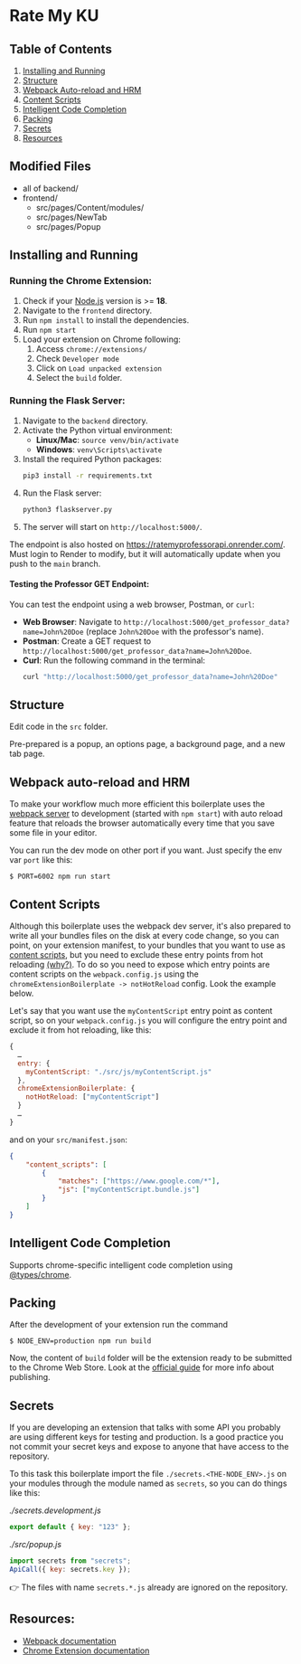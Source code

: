 # Rate My KU

## Table of Contents

1. [Installing and Running](#installing-and-running)
2. [Structure](#structure)
3. [Webpack Auto-reload and HRM](#webpack-auto-reload-and-hrm)
4. [Content Scripts](#content-scripts)
5. [Intelligent Code Completion](#intelligent-code-completion)
6. [Packing](#packing)
7. [Secrets](#secrets)
8. [Resources](#resources)

## Modified Files
* all of backend/
* frontend/
  * src/pages/Content/modules/
  *  src/pages/NewTab
  *  src/pages/Popup

## Installing and Running

### Running the Chrome Extension:

1. Check if your [Node.js](https://nodejs.org/) version is >= **18**.
2. Navigate to the `frontend` directory.
3. Run `npm install` to install the dependencies.
4. Run `npm start`
5. Load your extension on Chrome following:
    1. Access `chrome://extensions/`
    2. Check `Developer mode`
    3. Click on `Load unpacked extension`
    4. Select the `build` folder.

### Running the Flask Server:

1. Navigate to the `backend` directory.
2. Activate the Python virtual environment:
    - **Linux/Mac**: `source venv/bin/activate`
    - **Windows**: `venv\Scripts\activate`
3. Install the required Python packages:
    ```bash
    pip3 install -r requirements.txt
    ```
4. Run the Flask server:
    ```bash
    python3 flaskserver.py
    ```
5. The server will start on `http://localhost:5000/`.

The endpoint is also hosted on https://ratemyprofessorapi.onrender.com/. Must login to Render to modify, but it will automatically update when you push to the `main` branch.

#### Testing the Professor GET Endpoint:

You can test the endpoint using a web browser, Postman, or `curl`:

-   **Web Browser**: Navigate to `http://localhost:5000/get_professor_data?name=John%20Doe` (replace `John%20Doe` with the professor's name).
-   **Postman**: Create a GET request to `http://localhost:5000/get_professor_data?name=John%20Doe`.
-   **Curl**: Run the following command in the terminal:
    ```bash
    curl "http://localhost:5000/get_professor_data?name=John%20Doe"
    ```

## Structure

Edit code in the `src` folder.

Pre-prepared is a popup, an options page, a background page, and a new tab page.

## Webpack auto-reload and HRM

To make your workflow much more efficient this boilerplate uses the [webpack server](https://webpack.github.io/docs/webpack-dev-server.html) to development (started with `npm start`) with auto reload feature that reloads the browser automatically every time that you save some file in your editor.

You can run the dev mode on other port if you want. Just specify the env var `port` like this:

```
$ PORT=6002 npm run start
```

## Content Scripts

Although this boilerplate uses the webpack dev server, it's also prepared to write all your bundles files on the disk at every code change, so you can point, on your extension manifest, to your bundles that you want to use as [content scripts](https://developer.chrome.com/extensions/content_scripts), but you need to exclude these entry points from hot reloading [(why?)](https://github.com/samuelsimoes/chrome-extension-webpack-boilerplate/issues/4#issuecomment-261788690). To do so you need to expose which entry points are content scripts on the `webpack.config.js` using the `chromeExtensionBoilerplate -> notHotReload` config. Look the example below.

Let's say that you want use the `myContentScript` entry point as content script, so on your `webpack.config.js` you will configure the entry point and exclude it from hot reloading, like this:

```js
{
  …
  entry: {
    myContentScript: "./src/js/myContentScript.js"
  },
  chromeExtensionBoilerplate: {
    notHotReload: ["myContentScript"]
  }
  …
}
```

and on your `src/manifest.json`:

```json
{
    "content_scripts": [
        {
            "matches": ["https://www.google.com/*"],
            "js": ["myContentScript.bundle.js"]
        }
    ]
}
```

## Intelligent Code Completion

Supports chrome-specific intelligent code completion using [@types/chrome](https://www.npmjs.com/package/@types/chrome).

## Packing

After the development of your extension run the command

```
$ NODE_ENV=production npm run build
```

Now, the content of `build` folder will be the extension ready to be submitted to the Chrome Web Store. Look at the [official guide](https://developer.chrome.com/webstore/publish) for more info about publishing.

## Secrets

If you are developing an extension that talks with some API you probably are using different keys for testing and production. Is a good practice you not commit your secret keys and expose to anyone that have access to the repository.

To this task this boilerplate import the file `./secrets.<THE-NODE_ENV>.js` on your modules through the module named as `secrets`, so you can do things like this:

_./secrets.development.js_

```js
export default { key: "123" };
```

_./src/popup.js_

```js
import secrets from "secrets";
ApiCall({ key: secrets.key });
```

:point_right: The files with name `secrets.*.js` already are ignored on the repository.

## Resources:

-   [Webpack documentation](https://webpack.js.org/concepts/)
-   [Chrome Extension documentation](https://developer.chrome.com/extensions/getstarted)
